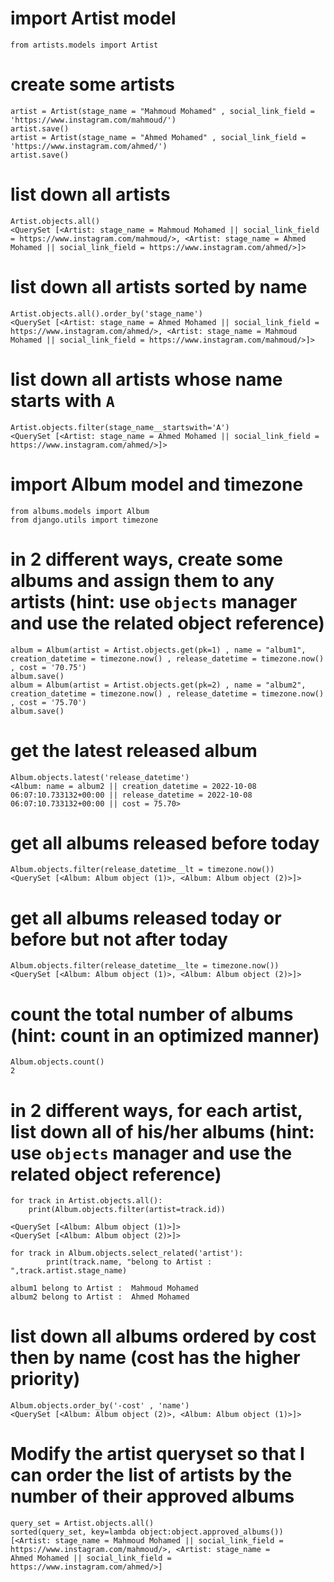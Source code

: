 # import Artist model
```
from artists.models import Artist
```
# create some artists
```
artist = Artist(stage_name = "Mahmoud Mohamed" , social_link_field = 'https://www.instagram.com/mahmoud/')
artist.save()
artist = Artist(stage_name = "Ahmed Mohamed" , social_link_field = 'https://www.instagram.com/ahmed/')
artist.save()
```
# list down all artists
```
Artist.objects.all()
<QuerySet [<Artist: stage_name = Mahmoud Mohamed || social_link_field = https://www.instagram.com/mahmoud/>, <Artist: stage_name = Ahmed Mohamed || social_link_field = https://www.instagram.com/ahmed/>]>
```
# list down all artists sorted by name
```
Artist.objects.all().order_by('stage_name')
<QuerySet [<Artist: stage_name = Ahmed Mohamed || social_link_field = https://www.instagram.com/ahmed/>, <Artist: stage_name = Mahmoud Mohamed || social_link_field = https://www.instagram.com/mahmoud/>]>
```
# list down all artists whose name starts with `A`
```
Artist.objects.filter(stage_name__startswith='A') 
<QuerySet [<Artist: stage_name = Ahmed Mohamed || social_link_field = https://www.instagram.com/ahmed/>]>
```
# import Album model and timezone
```
from albums.models import Album  
from django.utils import timezone
```
# in 2 different ways, create some albums and assign them to any artists (hint: use `objects` manager and use the related object reference)
```
album = Album(artist = Artist.objects.get(pk=1) , name = "album1", creation_datetime = timezone.now() , release_datetime = timezone.now() , cost = '70.75')
album.save()
album = Album(artist = Artist.objects.get(pk=2) , name = "album2", creation_datetime = timezone.now() , release_datetime = timezone.now() , cost = '75.70')
album.save()
```
# get the latest released album
```
Album.objects.latest('release_datetime')
<Album: name = album2 || creation_datetime = 2022-10-08 06:07:10.733132+00:00 || release_datetime = 2022-10-08 06:07:10.733132+00:00 || cost = 75.70>
```
# get all albums released before today
```
Album.objects.filter(release_datetime__lt = timezone.now())
<QuerySet [<Album: Album object (1)>, <Album: Album object (2)>]>
```
# get all albums released today or before but not after today
```
Album.objects.filter(release_datetime__lte = timezone.now())
<QuerySet [<Album: Album object (1)>, <Album: Album object (2)>]>
```
# count the total number of albums (hint: count in an optimized manner)
```
Album.objects.count()
2
```
# in 2 different ways, for each artist, list down all of his/her albums (hint: use `objects` manager and use the related object reference)
```
for track in Artist.objects.all():
    print(Album.objects.filter(artist=track.id))

<QuerySet [<Album: Album object (1)>]>
<QuerySet [<Album: Album object (2)>]>

for track in Album.objects.select_related('artist'):
        print(track.name, "belong to Artist : ",track.artist.stage_name)

album1 belong to Artist :  Mahmoud Mohamed
album2 belong to Artist :  Ahmed Mohamed
```
# list down all albums ordered by cost then by name (cost has the higher priority)
```
Album.objects.order_by('-cost' , 'name')
<QuerySet [<Album: Album object (2)>, <Album: Album object (1)>]>
```
# Modify the artist queryset so that I can order the list of artists by the number of their approved albums
```
query_set = Artist.objects.all()
sorted(query_set, key=lambda object:object.approved_albums())
[<Artist: stage_name = Mahmoud Mohamed || social_link_field = https://www.instagram.com/mahmoud/>, <Artist: stage_name = 
Ahmed Mohamed || social_link_field = https://www.instagram.com/ahmed/>]
```
